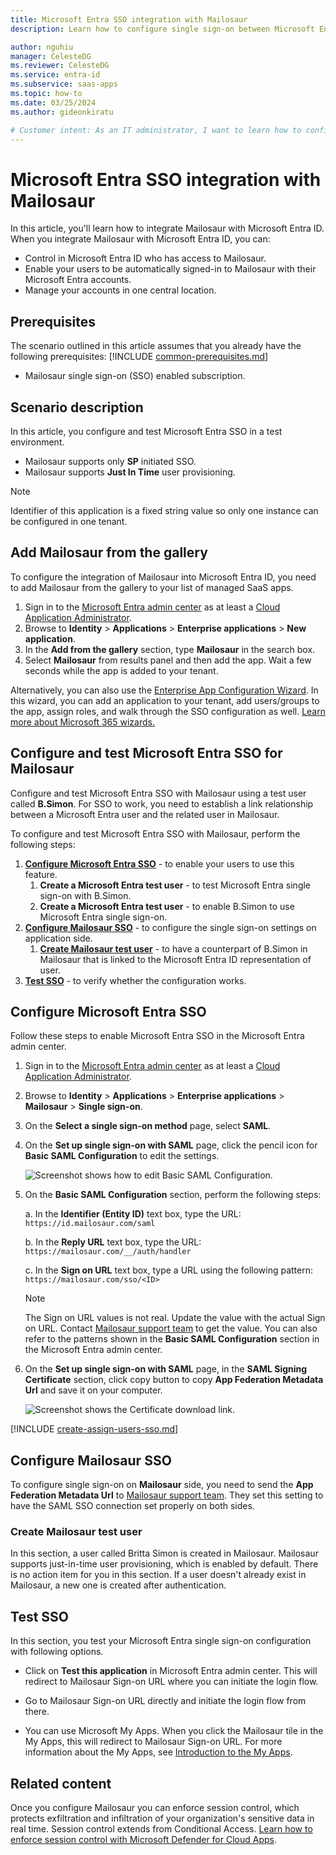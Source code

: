 ```yaml
---
title: Microsoft Entra SSO integration with Mailosaur
description: Learn how to configure single sign-on between Microsoft Entra ID and Mailosaur.

author: nguhiu
manager: CelesteDG
ms.reviewer: CelesteDG
ms.service: entra-id
ms.subservice: saas-apps
ms.topic: how-to
ms.date: 03/25/2024
ms.author: gideonkiratu

# Customer intent: As an IT administrator, I want to learn how to configure single sign-on between Microsoft Entra ID and Mailosaur so that I can control who has access to Mailosaur, enable automatic sign-in with Microsoft Entra accounts, and manage my accounts in one central location.
---
```


# Microsoft Entra SSO integration with Mailosaur

In this article,  you'll learn how to integrate Mailosaur with Microsoft Entra ID. When you integrate Mailosaur with Microsoft Entra ID, you can:

* Control in Microsoft Entra ID who has access to Mailosaur.
* Enable your users to be automatically signed-in to Mailosaur with their Microsoft Entra accounts.
* Manage your accounts in one central location.

## Prerequisites
The scenario outlined in this article assumes that you already have the following prerequisites:
[!INCLUDE [common-prerequisites.md](~/identity/saas-apps/includes/common-prerequisites.md)]
* Mailosaur single sign-on (SSO) enabled subscription.

## Scenario description

In this article,  you configure and test Microsoft Entra SSO in a test environment.

* Mailosaur supports only **SP** initiated SSO.
* Mailosaur supports **Just In Time** user provisioning.

> [!NOTE]
> Identifier of this application is a fixed string value so only one instance can be configured in one tenant.

## Add Mailosaur from the gallery

To configure the integration of Mailosaur into Microsoft Entra ID, you need to add Mailosaur from the gallery to your list of managed SaaS apps.

1. Sign in to the [Microsoft Entra admin center](https://entra.microsoft.com) as at least a [Cloud Application Administrator](~/identity/role-based-access-control/permissions-reference.md#cloud-application-administrator).
1. Browse to **Identity** > **Applications** > **Enterprise applications** > **New application**.
1. In the **Add from the gallery** section, type **Mailosaur** in the search box.
1. Select **Mailosaur** from results panel and then add the app. Wait a few seconds while the app is added to your tenant.

Alternatively, you can also use the [Enterprise App Configuration Wizard](https://portal.office.com/AdminPortal/home?Q=Docs#/azureadappintegration). In this wizard, you can add an application to your tenant, add users/groups to the app, assign roles, and walk through the SSO configuration as well. [Learn more about Microsoft 365 wizards.](/microsoft-365/admin/misc/azure-ad-setup-guides)

## Configure and test Microsoft Entra SSO for Mailosaur

Configure and test Microsoft Entra SSO with Mailosaur using a test user called **B.Simon**. For SSO to work, you need to establish a link relationship between a Microsoft Entra user and the related user in Mailosaur.

To configure and test Microsoft Entra SSO with Mailosaur, perform the following steps:

1. **[Configure Microsoft Entra SSO](#configure-microsoft-entra-sso)** - to enable your users to use this feature.
    1. **Create a Microsoft Entra test user** - to test Microsoft Entra single sign-on with B.Simon.
    1. **Create a Microsoft Entra test user** - to enable B.Simon to use Microsoft Entra single sign-on.
1. **[Configure Mailosaur SSO](#configure-mailosaur-sso)** - to configure the single sign-on settings on application side.
    1. **[Create Mailosaur test user](#create-mailosaur-test-user)** - to have a counterpart of B.Simon in Mailosaur that is linked to the Microsoft Entra ID representation of user.
1. **[Test SSO](#test-sso)** - to verify whether the configuration works.

## Configure Microsoft Entra SSO

Follow these steps to enable Microsoft Entra SSO in the Microsoft Entra admin center.

1. Sign in to the [Microsoft Entra admin center](https://entra.microsoft.com) as at least a [Cloud Application Administrator](~/identity/role-based-access-control/permissions-reference.md#cloud-application-administrator).
1. Browse to **Identity** > **Applications** > **Enterprise applications** > **Mailosaur** > **Single sign-on**.
1. On the **Select a single sign-on method** page, select **SAML**.
1. On the **Set up single sign-on with SAML** page, click the pencil icon for **Basic SAML Configuration** to edit the settings.

   ![Screenshot shows how to edit Basic SAML Configuration.](common/edit-urls.png "Basic Configuration")

1. On the **Basic SAML Configuration** section, perform the following steps:

    a. In the **Identifier (Entity ID)** text box, type the URL:
    `https://id.mailosaur.com/saml`

    b. In the **Reply URL** text box, type the URL:
    `https://mailosaur.com/__/auth/handler`

    c. In the **Sign on URL** text box, type a URL using the following pattern:
    `https://mailosaur.com/sso/<ID>`

	> [!NOTE]
	> The Sign on URL values is not real. Update the value with the actual Sign on URL. Contact [Mailosaur support team](mailto:support@mailosaur.com) to get the value. You can also refer to the patterns shown in the **Basic SAML Configuration** section in the Microsoft Entra admin center.

1. On the **Set up single sign-on with SAML** page, in the **SAML Signing Certificate** section, click copy button to copy **App Federation Metadata Url** and save it on your computer.

	![Screenshot shows the Certificate download link.](common/copy-metadataurl.png "Certificate")

[!INCLUDE [create-assign-users-sso.md](~/identity/saas-apps/includes/create-assign-users-sso.md)]

## Configure Mailosaur SSO

To configure single sign-on on **Mailosaur** side, you need to send the **App Federation Metadata Url** to [Mailosaur support team](mailto:support@mailosaur.com). They set this setting to have the SAML SSO connection set properly on both sides.

### Create Mailosaur test user

In this section, a user called Britta Simon is created in Mailosaur. Mailosaur supports just-in-time user provisioning, which is enabled by default. There is no action item for you in this section. If a user doesn't already exist in Mailosaur, a new one is created after authentication.

## Test SSO 


In this section, you test your Microsoft Entra single sign-on configuration with following options.
 
* Click on **Test this application** in Microsoft Entra admin center. This will redirect to Mailosaur Sign-on URL where you can initiate the login flow.
 
* Go to Mailosaur Sign-on URL directly and initiate the login flow from there.
 
* You can use Microsoft My Apps. When you click the Mailosaur tile in the My Apps, this will redirect to Mailosaur Sign-on URL. For more information about the My Apps, see [Introduction to the My Apps](https://support.microsoft.com/account-billing/sign-in-and-start-apps-from-the-my-apps-portal-2f3b1bae-0e5a-4a86-a33e-876fbd2a4510).

## Related content

Once you configure Mailosaur you can enforce session control, which protects exfiltration and infiltration of your organization's sensitive data in real time. Session control extends from Conditional Access. [Learn how to enforce session control with Microsoft Defender for Cloud Apps](/cloud-app-security/proxy-deployment-any-app).
